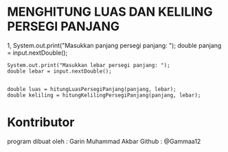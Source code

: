 # MENGHITUNG LUAS DAN KELILING PERSEGI PANJANG

1,  System.out.print("Masukkan panjang persegi panjang: ");
    double panjang = input.nextDouble();

    System.out.print("Masukkan lebar persegi panjang: ");
    double lebar = input.nextDouble();
    

    double luas = hitungLuasPersegiPanjang(panjang, lebar);
    double keliling = hitungKelilingPersegiPanjang(panjang, lebar);

# Kontributor
  program dibuat oleh : Garin Muhammad Akbar
  Github : @Gammaa12
